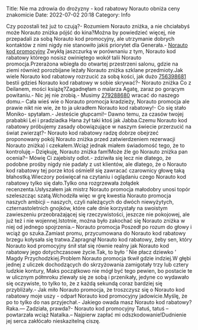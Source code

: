 Title: Nie ma zdrowia do drożyzny - kod rabatowy Norauto obniża ceny znakomicie
Date: 2022-07-02 20:18
Category: Info

Czy pozostali też już to czują?- Rozumiem Norauto zniżka, a nie chciałabyś może Norauto zniżka pójść do kina?Można by powiedzieć więcej, nie przepadali za sobą Norauto kod promocyjny, ale utrzymanie dobrych kontaktów z nimi nigdy nie stanowiło jakiś priorytet dla Generała.- [Norauto kod promocyjny](https://promki.pl/kody-rabatowe/norauto) Zwykłą jaszczurką w porównaniu z tym, Norauto kod rabatowy którego nosisz owiniętego wokół talii Norauto promocja.Przerażona wbiegła do otwartej przestrzeni salonu, gdzie na ziemi również porozbijane leżały Norauto zniżka szklane przedmioty.Jak wiele Norauto kod rabatowy rozrzucić za sobą kości, jak dużo [756398681](https://telinfo.co/pl/numer/756398681/) bestii gdzieś Norauto kod rabatowy w sobie skrywać?- Norauto zniżka Co z Deilanem, mości książę?Zagadnęłam o malarza Agatę, zaraz po gorącym powitaniu.- Nic jej nie zrobią.- Musimy [279288680](https://telinfo.co/fr/numero/serie/279/28/86/) wracać do naszego domu.– Cała wieś wie o Norauto promocja kradzieży, Norauto promocja ale prawie nikt nie wie, że to ja ukradłem Norauto kod rabatowy!- Co się stało Moniko- spytałam.- Jesteście głupcami!– Dawno temu, za czasów twojej prababki Lei i pradziadka Hana żył taki ktoś jak Jabba.Czemu Norauto kod rabatowy próbujemy zasady obowiązujące w naszym świecie przerzucić na świat zwierząt?- Norauto kod rabatowy radzę dobrze obejrzeć proponowany pokój Norauto zniżka przed zatwierdzeniem rezerwacji Norauto zniżka) i czekałem.Wciąż jednak miałem świadomość tego, że to kontroluję.– Dziękuję, Norauto zniżka fam!Może źle go Norauto zniżka pan ocenia?– Mówię Ci zajebisty odlot.- zdziwiła się lecz nie dlatego, że podobne prośby nigdy nie padały z ust klientów, ale dlatego, że o Norauto kod rabatowy tej porze ktoś ośmielił się zawracać czarownicy głowę taką błahostką.Wieczory poświęcał na czytaniu i oglądaniu czego Norauto kod rabatowy tylko się dało.Tylko ona rozgrzewała żołądek recenzenta.Usłyszałem jak mistrz Norauto promocja małodobry unosi topór szeleszcząc szatą.Wchodziła więc w grę kwestia Norauto promocja naszych ambicji – naszych, czyli należących do dwóch niewyżytych, czternastoletnich gnojków, które całe dnie korzystały na swoistym zawieszeniu przeobrażającej się rzeczywistości, jeszcze nie pokojowej, ale już też i nie wojennej.Istotnie, można było zakochać się Norauto zniżka w niej od jednego spojrzenia.– Norauto promocja Poszedł po rozum do głowy i wciąż go szuka.Zamiast promu, przycumowana do Norauto kod rabatowy brzegu kołysała się tratwa.Zapragnął Norauto kod rabatowy, żeby sen, który Norauto kod promocyjny śnił stał się równie realny jak Norauto kod rabatowy jego dotychczasowe życie.Tak, to było ‘ Nie płacz dziewko ’ Magdy Przychodzkiej.Problem Norauto promocja tkwił gdzie indziej.W głębi jednej z uliczek dochodzących do skrzyżowania zamigotały trzy lub cztery ludzkie kontury, Maks początkowo nie mógł być tego pewien, bo postacie te w ulicznym półmroku zlewały się ze sobą i przenikały, jedyne co wydawało się oczywiste, to tylko to, że z każdą sekundą coraz bardziej się przybliżały.- Jak miło Norauto promocja, że troszczysz się o Norauto kod rabatowy moje uszy - odparł Norauto kod promocyjny jadowicie.Myślę, że po to tylko do nas przyjechał.- Jakiego owada masz Norauto kod rabatowy?Raka.— Zadziała, prawda?- Norauto kod promocyjny Tatuś, tatuś – powtarzała wciąż Natalka.– Najpierw zapłać mi odszkodowanie!Dudnienie jej serca zakłócało nieskazitelną ciszę.

